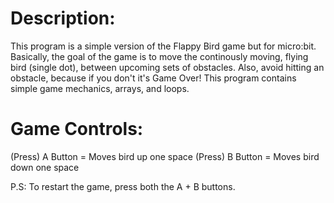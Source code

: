 # Description:
This program is a simple version of the Flappy Bird game but for micro:bit. Basically, the goal of the game is to move the continously moving, flying bird (single dot), between upcoming sets of obstacles. Also, avoid hitting an obstacle, because if you don't it's Game Over! This program contains simple game mechanics, arrays, and loops.

# Game Controls:
(Press) A Button = Moves bird up one space
(Press) B Button = Moves bird down one space

P.S: To restart the game, press both the A + B buttons.
